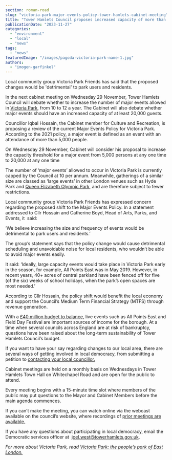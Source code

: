 ```yaml
---
section: roman-road
slug: "victoria-park-major-events-policy-tower-hamlets-cabinet-meeting"
title: "Tower Hamlets Council proposes increased capacity of more than 20,000 for major events in Victoria Park"
publicationDate: "2023-11-27"
categories: 
  - "environment"
  - "local"
  - "news"
tags: 
  - "news"
featuredImage: "/images/pagoda-victoria-park-name-1.jpg"
authors: 
  - "imogen-garfinkel"
---
```


Local community group Victoria Park Friends has said that the proposed changes would be 'detrimental' to park users and residents.

In the next cabinet meeting on Wednesday 29 November, Tower Hamlets Council will debate whether to increase the number of major events allowed in [Victoria Park](https://romanroadlondon.com/victoria-park-bow-wild-life-photo-essay/), from 10 to 12 a year. The Cabinet will also debate whether major events should have an increased capacity of at least 20,000 guests.

Councillor Iqbal Hossain, the Cabinet member for Culture and Recreation, is proposing a review of the current Major Events Policy for Victoria Park. According to the 2021 policy, a major event is defined as an event with an attendance of more than 5,000 people. 

On Wednesday 29 November, Cabinet will consider his proposal to increase the capacity threshold for a major event from 5,000 persons at any one time to 20,000 at any one time

The number of ‘major events’ allowed to occur in Victoria Park is currently capped by the Council at 10 per annum. Meanwhile, gatherings of a similar size are classed as ‘large events’ in other London venues such as Hyde Park and [Queen Elizabeth Olympic Park](https://romanroadlondon.com/inclusive-cycling-centre-olympic-park/), and are therefore subject to fewer restrictions. 

Local community group Victoria Park Friends has expressed concern regarding the proposed shift to the Major Events Policy. In a statement addressed to Cllr Hossain and Catherine Boyd, Head of Arts, Parks, and Events, it  said:

‘We believe increasing the size and frequency of events would be detrimental to park users and residents.’

The group’s statement says that the policy change would cause detrimental scheduling and unavoidable noise for local residents, who wouldn’t be able to avoid major events easily. 

It said: ‘Ideally, large capacity events would take place in Victoria Park early in the season, for example, All Points East was in May 2019. However, in recent years, 40+ acres of central parkland have been fenced off for five (of the six) weeks of school holidays, when the park’s open spaces are most needed.’

According to Cllr Hossain, the policy shift would benefit the local economy and support the Council’s Medium Term Financial Strategy (MTFS) through revenue generation.

With a [£40 million budget to balance,](https://romanroadlondon.com/mayor-rahman-budget-2023-aspire/) live events such as All Points East and Field Day Festival are important sources of income for the borough. At a time when several councils across England are at risk of bankruptcy, questions have been raised about the long-term sustainability of Tower Hamlets Council’s budget. 

If you want to have your say regarding changes to our local area, there are several ways of getting involved in local democracy, from submitting a petition to [contacting your local councillor.](https://democracy.towerhamlets.gov.uk/mgGeneric.aspx?md=uucoverpagetest&bcr=1) 

Cabinet meetings are held on a monthly basis on Wednesdays in Tower Hamlets Town Hall on Whitechapel Road and are open for the public to attend. 

Every meeting begins with a 15-minute time slot where members of the public may put questions to the Mayor and Cabinet Members before the main agenda commences. 

If you can’t make the meeting, you can watch online via the webcast available on the council’s website, where recordings of [prior meetings are available.](https://towerhamlets.public-i.tv/core/portal/home) 

If you have any questions about participating in local democracy, email the Democratic services officer at  [joel.west@towerhamlets.gov.uk](mailto:joel.west@towerhamlets.gov.uk). 

_For more about Victoria Park, read_ [_Victoria Park: the people’s park of East London._](https://romanroadlondon.com/victoria-park-east-london-bow/)
